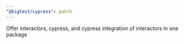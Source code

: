 ```yaml
---
"@bigtest/cypress": patch
---
```


Offer interactors, cypress, and cypress integration of interactors in one package
